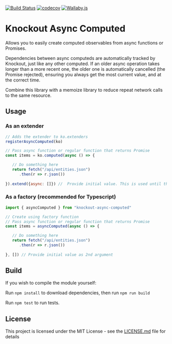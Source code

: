 [![Build Status](https://travis-ci.org/stephenjjbrown/knockout-async-computed.svg?branch=master)](https://travis-ci.org/stephenjjbrown/knockout-async-computed)
[![codecov](https://codecov.io/gh/stephenjjbrown/knockout-async-computed/branch/master/graph/badge.svg)](https://codecov.io/gh/stephenjjbrown/knockout-async-computed)
[![Wallaby.js](https://img.shields.io/badge/wallaby.js-configured-green.svg)](https://wallabyjs.com)

# Knockout Async Computed

Allows you to easily create computed observables from async functions or Promises.

Dependencies between async computeds are automatically tracked by Knockout, just like any other computed. If an older async operation takes longer than a more recent one, the older one is automatically cancelled (the Promise rejected), ensuring you always get the most current value, and at the correct time.

Combine this library with a memoize library to reduce repeat network calls to the same resource.

## Usage

### As an extender

```javascript
// Adds the extender to ko.extenders
registerAsyncComputed(ko)

// Pass async function or regular function that returns Promise
const items = ko.computed(async () => {

   // Do something here
   return fetch("/api/entities.json")
      .then(r => r.json())
      
}).extend({async: []}) //  Provide initial value. This is used until the async function is completed for the first time
```

### As a factory (recommended for Typescript)

```javascript
import { asyncComputed } from "knockout-async-computed"

// Create using factory function
// Pass async function or regular function that returns Promise
const items = asyncComputed(async () => {

   // Do something here
   return fetch("/api/entities.json")
      .then(r => r.json())
      
}, []) // Provide initial value as 2nd argument
```

## Build

If you wish to compile the module yourself:

Run ```npm install``` to download dependencies, then run ```npm run build```

Run ```npm test``` to run tests.


## License

This project is licensed under the MIT License - see the [LICENSE.md](LICENSE.md) file for details